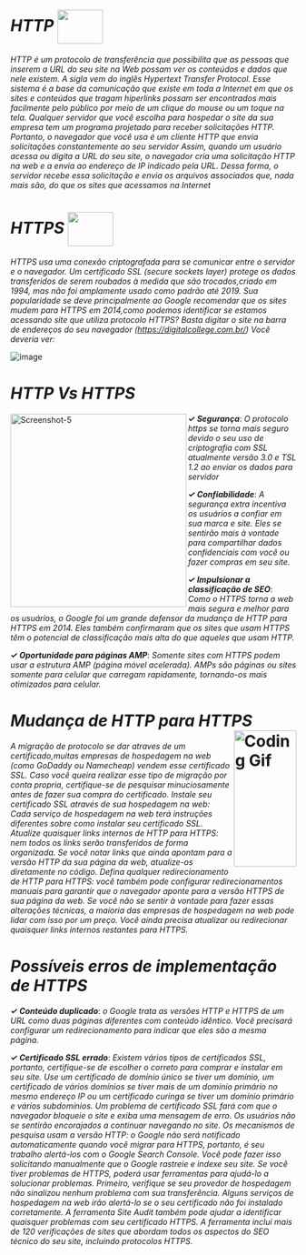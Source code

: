 # *HTTP*     <a href='https://pt.wikipedia.org/wiki/Hypertext_Transfer_Protocol' target='blank'><img src='https://img.freepik.com/fotos-premium/ponto-de-exclamacao_2227-612.jpg?w=340' height="60px" width="80,16px" align="center"  /></a>

*HTTP é um protocolo de transferência que possibilita que as pessoas que inserem a URL do seu site na Web possam ver os conteúdos e dados que nele existem. A sigla vem do inglês Hypertext Transfer Protocol.
Esse sistema é a base da comunicação que existe em toda a Internet em que os sites e conteúdos que tragam hiperlinks possam ser encontrados mais facilmente pelo público por meio de um clique do mouse ou um toque na tela.
Qualquer servidor que você escolha para hospedar o site da sua empresa tem um programa projetado para receber solicitações HTTP. Portanto, o navegador que você usa é um cliente HTTP que envia solicitações constantemente ao seu servidor
Assim, quando um usuário acessa ou digita a URL do seu site, o navegador cria uma solicitação HTTP na web e a envia ao endereço de IP indicado pela URL. Dessa forma, o servidor recebe essa solicitação e envia os arquivos associados que, nada mais são, do que os sites que acessamos na Internet <br/>*

# *HTTPS* <a href='https://pt.wikipedia.org/wiki/Hyper_Text_Transfer_Protocol_Secure' target='blank'><img src='https://retinacomunicacao.com/wp-content/uploads/2017/04/ssl-encryption-icon-png-0.jpg?w=340' height="60px" width="80,16px" align="center"  /></a>
*HTTPS usa uma conexão criptografada para se comunicar entre o servidor e o navegador. Um certificado SSL (secure sockets layer) protege os dados transferidos de serem roubados à medida que são trocados,criado em 1994, mas não foi amplamente usado como padrão até 2019. Sua popularidade se deve principalmente ao Google recomendar que os sites mudem para HTTPS em 2014,como podemos identificar se estamos acessando site que utiliza protocolo HTTPS? 
Basta digitar o site na barra de endereços do seu navegador (https://digitalcollege.com.br/) Você deveria ver:* <br/>

![image](https://user-images.githubusercontent.com/112488985/192115723-a26e301e-20b8-4b2b-a78c-0ae692155654.png)

 # *HTTP Vs HTTPS*  

 <img src='https://user-images.githubusercontent.com/112488985/192115555-e1ac9836-c5eb-4962-9ed5-5be5a981c098.png' height="340px" width="310,16px" align="left" alt='Screenshot-5'/></a>
 *__✓ Segurança__*: *O protocolo https se torna mais seguro devido o seu uso de criptografia com SSL atualmente versão 3.0 e TSL 1.2  ao enviar os dados para servidor* 

 *__✓ Confiabilidade__*: *A segurança extra incentiva os usuários a confiar em sua marca e site. Eles se sentirão mais à vontade para compartilhar dados confidenciais com você ou fazer compras em seu site.*

 *__✓ Impulsionar a classificação de SEO__*: *Como o HTTPS torna a web mais segura e melhor para os usuários, o Google foi um grande defensor da mudança de HTTP para HTTPS em 2014. Eles também confirmaram que os sites que usam HTTPS têm o potencial de classificação mais alta do que aqueles que usam HTTP.*
 
*__✓ Oportunidade para páginas AMP__*: *Somente sites com HTTPS podem usar a estrutura AMP (página móvel acelerada). AMPs são páginas ou sites somente para celular que carregam rapidamente, tornando-os mais otimizados para celular.* 

# *Mudança de HTTP para HTTPS* <img alt="Coding Gif" src="https://agencianet.net.br/arquivos/41065758760d622b86871c_o_que_e_ssl.gif" height="240px" width="110,16px" align="right" alt='Screenshot-5'/></a>

 
*A migração de protocolo se dar atraves de um certificado,muitas empresas de hospedagem na web (como GoDaddy ou Namecheap) vendem esse certificado SSL. Caso você queira realizar esse tipo de migração por conta propria, certifique-se de pesquisar minuciosamente antes de fazer sua compra do certificado. 
Instale seu certificado SSL através de sua hospedagem na web: Cada serviço de hospedagem na web terá instruções diferentes sobre como instalar seu certificado SSL. 
Atualize quaisquer links internos de HTTP para HTTPS: nem todos os links serão transferidos de forma organizada. Se você notar links que ainda apontam para a versão HTTP da sua página da web, atualize-os diretamente no código.
Defina qualquer redirecionamento de HTTP para HTTPS: você também pode configurar redirecionamentos manuais para garantir que o navegador aponte para a versão HTTPS de sua página da web.
Se você não se sentir à vontade para fazer essas alterações técnicas, a maioria das empresas de hospedagem na web pode lidar com isso por um preço. Você ainda precisa atualizar ou redirecionar quaisquer links internos restantes para HTTPS.*


# *Possíveis erros de implementação de HTTPS* <br/>

*__✓ Conteúdo duplicado__*: *o Google trata as versões HTTP e HTTPS de um URL como duas páginas diferentes com conteúdo idêntico. Você precisará configurar um redirecionamento para indicar que eles são a mesma página.* 

*__✓ Certificado SSL errado__*: *Existem vários tipos de certificados SSL, portanto, certifique-se de escolher o correto para comprar e instalar em seu site. Use um certificado de domínio único se tiver um domínio, um certificado de vários domínios se tiver mais de um domínio primário no mesmo endereço IP ou um certificado curinga se tiver um domínio primário e vários subdomínios. 
Um problema de certificado SSL fará com que o navegador bloqueie o site e exiba uma mensagem de erro. Os usuários não se sentirão encorajados a continuar navegando no site. 
Os mecanismos de pesquisa usam a versão HTTP: o Google não será notificado automaticamente quando você migrar para HTTPS, portanto, é seu trabalho alertá-los com o Google Search Console. Você pode fazer isso solicitando manualmente que o Google rastreie e indexe seu site. 
Se você tiver problemas de HTTPS, poderá usar ferramentas para ajudá-lo a solucionar problemas. Primeiro, verifique se seu provedor de hospedagem não sinalizou nenhum problema com sua transferência. Alguns serviços de hospedagem na web irão alertá-lo se o seu certificado não foi instalado corretamente. 
A ferramenta Site Audit também pode ajudar a identificar quaisquer problemas com seu certificado HTTPS. A ferramenta inclui mais de 120 verificações de sites que abordam todos os aspectos do SEO técnico do seu site, incluindo protocolos HTTPS.*
